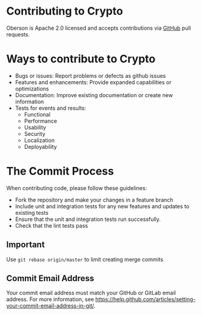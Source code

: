 # Contributing to Crypto

Oberson is Apache 2.0 licensed and accepts contributions via
[GitHub](https://github.com/cryptidtech/crypto) pull requests.

# Ways to contribute to Crypto

- Bugs or issues: Report problems or defects as github issues
- Features and enhancements: Provide expanded capabilities or optimizations
- Documentation: Improve existing documentation or create new information
- Tests for events and results:
    - Functional
    - Performance
    - Usability
    - Security
    - Localization
    - Deployability

# The Commit Process

When contributing code, please follow these guidelines:

- Fork the repository and make your changes in a feature branch
- Include unit and integration tests for any new features and updates to existing tests
- Ensure that the unit and integration tests run successfully.
- Check that the lint tests pass

## Important
Use `git rebase origin/master` to limit creating merge commits

## Commit Email Address
Your commit email address must match your GitHub or GitLab email address. For more information, see https://help.github.com/articles/setting-your-commit-email-address-in-git/.
